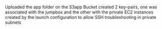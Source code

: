 Uploaded the app folder on the S3app Bucket
created 2 key-pairs, one was associated with the jumpbox and the other with the private EC2 instances created by the launch configuration to allow SSH troubleshooting in private subnets
